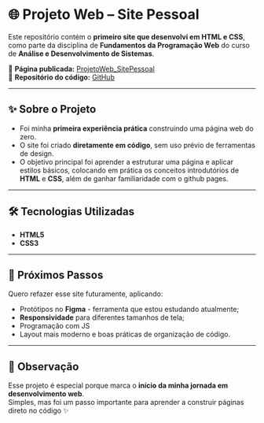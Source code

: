 # 🌐 Projeto Web – Site Pessoal  

Este repositório contém o **primeiro site que desenvolvi em HTML e CSS**, como parte da disciplina de **Fundamentos da Programação Web** do curso de **Análise e Desenvolvimento de Sistemas**.  

🔗 **Página publicada:** [ProjetoWeb_SitePessoal](https://marianavarandas.github.io/ProjetoWeb_SitePessoal/)  
📂 **Repositório do código:** [GitHub](https://github.com/MarianaVarandas/ProjetoWeb_SitePessoal)  

---

## ✨ Sobre o Projeto  

- Foi minha **primeira experiência prática** construindo uma página web do zero.  
- O site foi criado **diretamente em código**, sem uso prévio de ferramentas de design.
- O objetivo principal foi aprender a estruturar uma página e aplicar estilos básicos, colocando em prática os conceitos introdutórios de **HTML** e **CSS**, além de ganhar familiaridade com o github pages.

---

## 🛠️ Tecnologias Utilizadas  

- **HTML5**  
- **CSS3**  

---

## 🚀 Próximos Passos  

Quero refazer esse site futuramente, aplicando:  

- Protótipos no **Figma** - ferramenta que estou estudando atualmente;  
- **Responsividade** para diferentes tamanhos de tela; 
- Programação com JS
- Layout mais moderno e boas práticas de organização de código.  

---

## 📌 Observação  

Esse projeto é especial porque marca o **início da minha jornada em desenvolvimento web**.  
Simples, mas foi um passo importante para aprender a construir páginas direto no código ✨  
 
